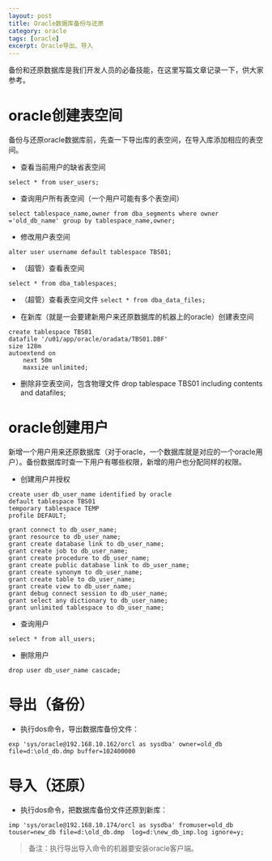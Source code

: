 ```yaml
---
layout: post
title: Oracle数据库备份与还原
category: oracle
tags: [oracle]
excerpt: Oracle导出、导入
---
```


备份和还原数据库是我们开发人员的必备技能，在这里写篇文章记录一下，供大家参考。

# oracle创建表空间

备份与还原oracle数据库前，先查一下导出库的表空间，在导入库添加相应的表空间。

+ 查看当前用户的缺省表空间
```
select * from user_users;
```

+ 查询用户所有表空间（一个用户可能有多个表空间）
```
select tablespace_name,owner from dba_segments where owner ='old_db_name' group by tablespace_name,owner;
```

+ 修改用户表空间
```
alter user username default tablespace TBS01;
```

+ （超管）查看表空间
```
select * from dba_tablespaces;
```

+ （超管）查看表空间文件
`select * from dba_data_files;`

+ 在新库（就是一会要建新用户来还原数据库的机器上的oracle）创建表空间
```
create tablespace TBS01
datafile '/u01/app/oracle/oradata/TBS01.DBF'
size 128m
autoextend on
    next 50m
    maxsize unlimited;
```
+ 删除非空表空间，包含物理文件
drop tablespace TBS01 including contents and datafiles;

# oracle创建用户

新增一个用户用来还原数据库（对于oracle，一个数据库就是对应的一个oracle用户）。备份数据库时查一下用户有哪些权限，新增的用户也分配同样的权限。

+ 创建用户并授权
```
create user db_user_name identified by oracle
default tablespace TBS01 
temporary tablespace TEMP
profile DEFAULT;

grant connect to db_user_name;
grant resource to db_user_name;
grant create database link to db_user_name;
grant create job to db_user_name;
grant create procedure to db_user_name;
grant create public database link to db_user_name;
grant create synonym to db_user_name;
grant create table to db_user_name;
grant create view to db_user_name;
grant debug connect session to db_user_name;
grant select any dictionary to db_user_name;
grant unlimited tablespace to db_user_name;
```
+ 查询用户
```
select * from all_users;   
```
+ 删除用户
```
drop user db_user_name cascade;
```
# 导出（备份）
+ 执行dos命令，导出数据库备份文件：
```
exp 'sys/oracle@192.168.10.162/orcl as sysdba' owner=old_db file=d:\old_db.dmp buffer=102400000
```
 # 导入（还原）
+ 执行dos命令，把数据库备份文件还原到新库：
```
imp 'sys/oracle@192.168.10.174/orcl as sysdba' fromuser=old_db touser=new_db file=d:\old_db.dmp  log=d:\new_db_imp.log ignore=y;
```
> 备注：执行导出导入命令的机器要安装oracle客户端。

<!--
## 参考

* [Reactive Android UI Programming with RxBinding](https://realm.io/news/donn-felker-reactive-android-ui-programming-with-rxbinding/)
-->